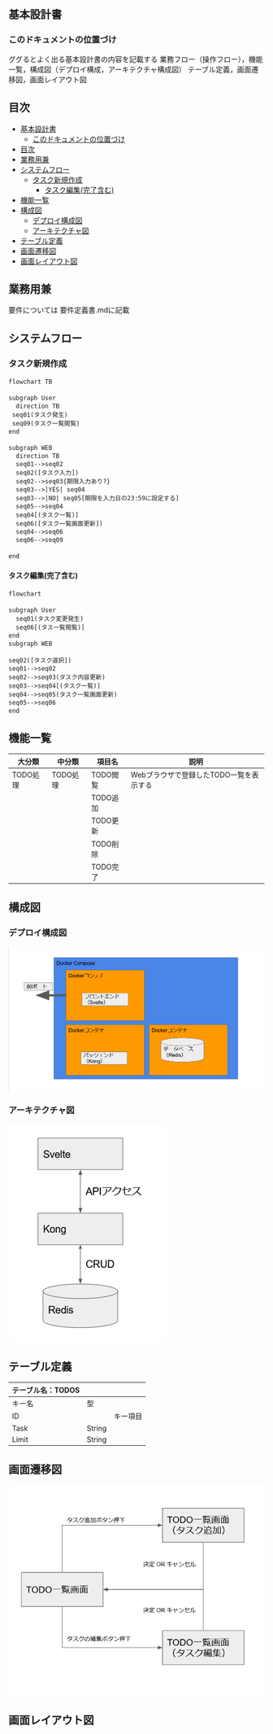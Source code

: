 ## 基本設計書

### このドキュメントの位置づけ
ググるとよく出る基本設計書の内容を記載する
業務フロー（操作フロー），機能一覧，構成図（デプロイ構成，アーキテクチャ構成図）
テーブル定義，画面遷移図，画面レイアウト図

## 目次
- [基本設計書](#基本設計書)
  - [このドキュメントの位置づけ](#このドキュメントの位置づけ)
- [目次](#目次)
- [業務用兼](#業務用兼)
- [システムフロー](#システムフロー)
  - [タスク新規作成](#タスク新規作成)
    - [タスク編集(完了含む)](#タスク編集完了含む)
- [機能一覧](#機能一覧)
- [構成図](#構成図)
  - [デプロイ構成図](#デプロイ構成図)
  - [アーキテクチャ図](#アーキテクチャ図)
- [テーブル定義](#テーブル定義)
- [画面遷移図](#画面遷移図)
- [画面レイアウト図](#画面レイアウト図)



## 業務用兼
要件については 要件定義書.mdに記載

## システムフロー

### タスク新規作成

```mermaid
flowchart TB

subgraph User
  direction TB
 seq01(タスク発生)
 seq09(タスク一覧閲覧)
end

subgraph WEB
  direction TB
  seq01-->seq02
  seq02([タスク入力])
  seq02-->seq03{期限入力あり?}
  seq03-->|YES| seq04
  seq03-->|NO| seq05[期限を入力日の23:59に設定する]
  seq05-->seq04
  seq04[(タスク一覧)]
  seq06([タスク一覧画面更新])
  seq04-->seq06
  seq06-->seq09
  
end

```

#### タスク編集(完了含む)

```mermaid
flowchart

subgraph User
  seq01(タスク変更発生)
  seq06[(タス一覧閲覧)]
end
subgraph WEB

seq02([タスク選択])
seq01-->seq02
seq02-->seq03(タスク内容更新)
seq03-->seq04[(タスク一覧)]
seq04-->seq05(タスク一覧画面更新)
seq05-->seq06
end
```

## 機能一覧

| 大分類    | 中分類    | 項目名    | 説明                      |
| ------ | ------ | ------ | ----------------------- |
| TODO処理 | TODO処理 | TODO閲覧 | Webブラウザで登録したTODO一覧を表示する |
|        |        | TODO追加 |                         |
|        |        | TODO更新 |                         |
|        |        | TODO削除 |                         |
|        |        | TODO完了 |                         |

## 構成図

### デプロイ構成図
![](2022-01-16-19-02-50.png)

### アーキテクチャ図
![](2022-01-16-19-17-27.png)

## テーブル定義
| テーブル名：TODOS |        |      |
|-------------|--------|------|
| キー名         | 型      |      |
| ID          |        | キー項目 |
| Task        | String |      |
| Limit       | String |

## 画面遷移図
![](2022-01-16-20-35-49.png)

## 画面レイアウト図
